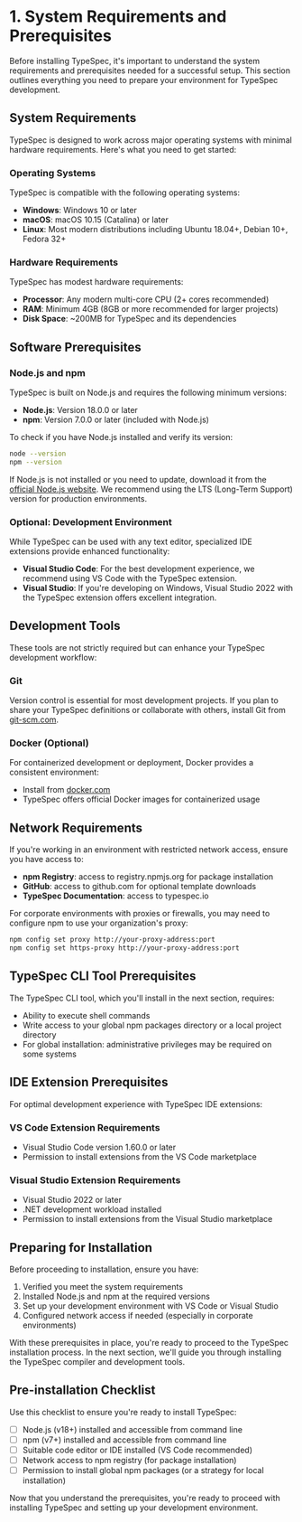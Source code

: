 # 1. System Requirements and Prerequisites

Before installing TypeSpec, it's important to understand the system requirements and prerequisites needed for a successful setup. This section outlines everything you need to prepare your environment for TypeSpec development.

## System Requirements

TypeSpec is designed to work across major operating systems with minimal hardware requirements. Here's what you need to get started:

### Operating Systems

TypeSpec is compatible with the following operating systems:

- **Windows**: Windows 10 or later
- **macOS**: macOS 10.15 (Catalina) or later
- **Linux**: Most modern distributions including Ubuntu 18.04+, Debian 10+, Fedora 32+

### Hardware Requirements

TypeSpec has modest hardware requirements:

- **Processor**: Any modern multi-core CPU (2+ cores recommended)
- **RAM**: Minimum 4GB (8GB or more recommended for larger projects)
- **Disk Space**: ~200MB for TypeSpec and its dependencies

## Software Prerequisites

### Node.js and npm

TypeSpec is built on Node.js and requires the following minimum versions:

- **Node.js**: Version 18.0.0 or later
- **npm**: Version 7.0.0 or later (included with Node.js)

To check if you have Node.js installed and verify its version:

```bash
node --version
npm --version
```

If Node.js is not installed or you need to update, download it from the [official Node.js website](https://nodejs.org/). We recommend using the LTS (Long-Term Support) version for production environments.

### Optional: Development Environment

While TypeSpec can be used with any text editor, specialized IDE extensions provide enhanced functionality:

- **Visual Studio Code**: For the best development experience, we recommend using VS Code with the TypeSpec extension.
- **Visual Studio**: If you're developing on Windows, Visual Studio 2022 with the TypeSpec extension offers excellent integration.

## Development Tools

These tools are not strictly required but can enhance your TypeSpec development workflow:

### Git

Version control is essential for most development projects. If you plan to share your TypeSpec definitions or collaborate with others, install Git from [git-scm.com](https://git-scm.com/).

### Docker (Optional)

For containerized development or deployment, Docker provides a consistent environment:

- Install from [docker.com](https://www.docker.com/get-started)
- TypeSpec offers official Docker images for containerized usage

## Network Requirements

If you're working in an environment with restricted network access, ensure you have access to:

- **npm Registry**: access to registry.npmjs.org for package installation
- **GitHub**: access to github.com for optional template downloads
- **TypeSpec Documentation**: access to typespec.io

For corporate environments with proxies or firewalls, you may need to configure npm to use your organization's proxy:

```bash
npm config set proxy http://your-proxy-address:port
npm config set https-proxy http://your-proxy-address:port
```

## TypeSpec CLI Tool Prerequisites

The TypeSpec CLI tool, which you'll install in the next section, requires:

- Ability to execute shell commands
- Write access to your global npm packages directory or a local project directory
- For global installation: administrative privileges may be required on some systems

## IDE Extension Prerequisites

For optimal development experience with TypeSpec IDE extensions:

### VS Code Extension Requirements

- Visual Studio Code version 1.60.0 or later
- Permission to install extensions from the VS Code marketplace

### Visual Studio Extension Requirements

- Visual Studio 2022 or later
- .NET development workload installed
- Permission to install extensions from the Visual Studio marketplace

## Preparing for Installation

Before proceeding to installation, ensure you have:

1. Verified you meet the system requirements
2. Installed Node.js and npm at the required versions
3. Set up your development environment with VS Code or Visual Studio
4. Configured network access if needed (especially in corporate environments)

With these prerequisites in place, you're ready to proceed to the TypeSpec installation process. In the next section, we'll guide you through installing the TypeSpec compiler and development tools.

## Pre-installation Checklist

Use this checklist to ensure you're ready to install TypeSpec:

- [ ] Node.js (v18+) installed and accessible from command line
- [ ] npm (v7+) installed and accessible from command line
- [ ] Suitable code editor or IDE installed (VS Code recommended)
- [ ] Network access to npm registry (for package installation)
- [ ] Permission to install global npm packages (or a strategy for local installation)

Now that you understand the prerequisites, you're ready to proceed with installing TypeSpec and setting up your development environment.
